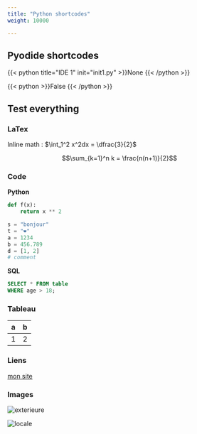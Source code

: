 ```yaml
---
title: "Python shortcodes"
weight: 10000

---
```


## Pyodide shortcodes

{{< python title="IDE 1" init="init1.py" >}}None
{{< /python >}}


{{< python >}}False
{{< /python >}}


## Test everything

### LaTex

Inline math : $\int_1^2 x^2dx = \dfrac{3}{2}$

$$\sum_{k=1}^n k = \frac{n(n+1)}{2}$$

### Code

**Python**

```python
def f(x):
    return x ** 2

s = "bonjour"
t = "❤️"
a = 1234
b = 456.789
d = [1, 2]
# comment
```

**SQL**

```sql
SELECT * FROM table
WHERE age > 18;
```

### Tableau

| a | b |
|---|---|
| 1 | 2 |

### Liens

[mon site](https://qkzk.xyz)

### Images

![exterieure](https://camo.githubusercontent.com/c72cf22e6229121a8160076f887e287cc4a7d08ef6837f2351a60cb7fd89bdba/68747470733a2f2f692e696d6775722e636f6d2f485679576536542e6a706567)

![locale](/uploads/docnsitale/arbres/fig/expression-tree.svg)
